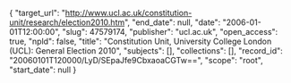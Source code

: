 {
  "target_url": "http://www.ucl.ac.uk/constitution-unit/research/election2010.htm", 
  "end_date": null, 
  "date": "2006-01-01T12:00:00", 
  "slug": 47579174, 
  "publisher": "ucl.ac.uk", 
  "open_access": true, 
  "npld": false, 
  "title": "Constitution Unit, University College London (UCL): General Election 2010", 
  "subjects": [], 
  "collections": [], 
  "record_id": "20060101T120000/LyD/SEpaJfe9CbxaoaCGTw==", 
  "scope": "root", 
  "start_date": null
}


